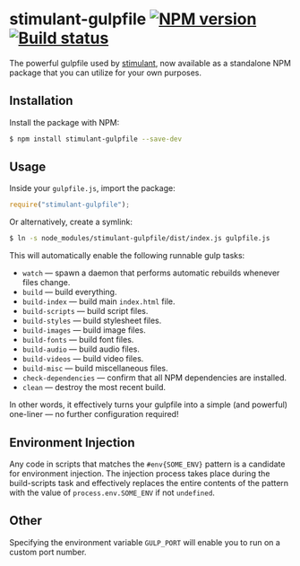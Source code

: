 # stimulant-gulpfile [![NPM version](http://img.shields.io/npm/v/stimulant-gulpfile.svg?style=flat-square)](https://www.npmjs.org/package/stimulant-gulpfile) [![Build status](http://img.shields.io/travis/dstil/stimulant-gulpfile.svg?style=flat-square)](https://travis-ci.org/dstil/stimulant-gulpfile)

The powerful gulpfile used by [stimulant](https://github.com/dstil/stimulant), now available as a standalone NPM package that you can utilize for your own purposes.

## Installation

Install the package with NPM:

```bash
$ npm install stimulant-gulpfile --save-dev
```

## Usage

Inside your `gulpfile.js`, import the package:

```javascript
require("stimulant-gulpfile");
```

Or alternatively, create a symlink:

```bash
$ ln -s node_modules/stimulant-gulpfile/dist/index.js gulpfile.js
```

This will automatically enable the following runnable gulp tasks:

- `watch` — spawn a daemon that performs automatic rebuilds whenever files change.
- `build` — build everything.
- `build-index` — build main `index.html` file.
- `build-scripts` — build script files.
- `build-styles` — build stylesheet files.
- `build-images` — build image files.
- `build-fonts` — build font files.
- `build-audio` — build audio files.
- `build-videos` — build video files.
- `build-misc` — build miscellaneous files.
- `check-dependencies` — confirm that all NPM dependencies are installed.
- `clean` — destroy the most recent build.

In other words, it effectively turns your gulpfile into a simple (and powerful) one-liner — no further configuration required!

## Environment Injection

Any code in scripts that matches the `#env{SOME_ENV}` pattern is a candidate for environment injection. The injection process takes place during the build-scripts task and effectively replaces the entire contents of the pattern with the value of `process.env.SOME_ENV` if not `undefined`.

## Other

Specifying the environment variable `GULP_PORT` will enable you to run on a custom port number.

